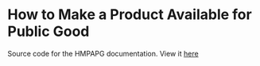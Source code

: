 # How to Make a Product Available for Public Good

Source code for the HMPAPG documentation. View it [here](https://pcstout.github.io/hmpapg_mkdocs)